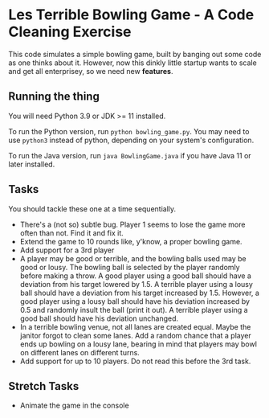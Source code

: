 # Les Terrible Bowling Game - A Code Cleaning Exercise

This code simulates a simple bowling game, built by banging out some code as one thinks about it. However, now this dinkly little startup wants to scale and get all enterprisey, so we need new **features**.

## Running the thing

You will need Python 3.9 or JDK >= 11 installed.

To run the Python version, run `python bowling_game.py`. You may need to use `python3` instead of python, depending on your system's configuration.

To run the Java version, run `java BowlingGame.java` if you have Java 11 or later installed.

## Tasks

You should tackle these one at a time sequentially.

- There's a (not so) subtle bug. Player 1 seems to lose the game more often than not. Find it and fix it.
- Extend the game to 10 rounds like, y'know, a proper bowling game.
- Add support for a 3rd player
- A player may be good or terrible, and the bowling balls used may be good or lousy. The bowling ball is selected by the player randomly before making a throw. A good player using a good ball should have a deviation from his target lowered by 1.5. A terrible player using a lousy ball should have a deviation from his target increased by 1.5. However, a good player using a lousy ball should have his deviation increased by 0.5 and randomly insult the ball (print it out). A terrible player using a good ball should have his deviation unchanged.
- In a terrible bowling venue, not all lanes are created equal. Maybe the janitor forgot to clean some lanes. Add a random chance that a player ends up bowling on a lousy lane, bearing in mind that players may bowl on different lanes on different turns.
- Add support for up to 10 players. Do not read this before the 3rd task.

## Stretch Tasks
- Animate the game in the console
